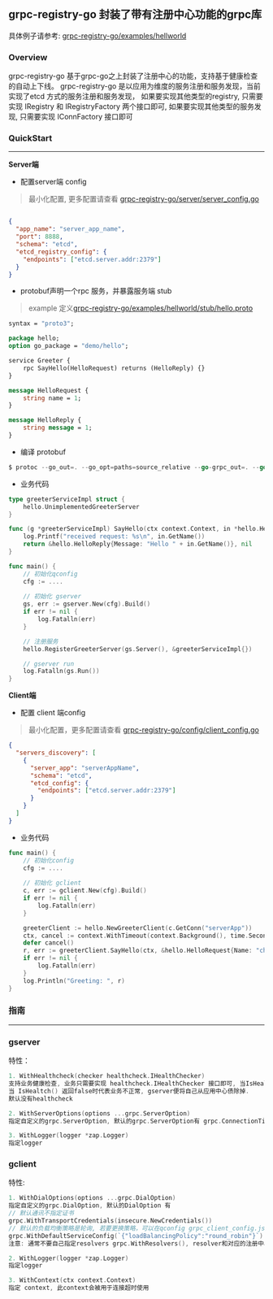 ## grpc-registry-go 封装了带有注册中心功能的grpc库

具体例子请参考: [grpc-registry-go/examples/hellworld](https://github.com/charlesxs/grpc-registry-go/tree/master/examples/helloworld)

### Overview

grpc-registry-go 基于grpc-go之上封装了注册中心的功能，支持基于健康检查的自动上下线。
grpc-registry-go 是以应用为维度的服务注册和服务发现，当前实现了etcd 方式的服务注册和服务发现，
如果要实现其他类型的registry, 只需要实现 IRegistry 和 IRegistryFactory 两个接口即可, 如果要实现其他类型的服务发现, 只需要实现 IConnFactory 接口即可

### QuickStart

-----

**Server端**

- 配置server端 config

> 最小化配置, 更多配置请查看 [grpc-registry-go/server/server_config.go](https://github.com/charlesxs/grpc-registry-go/blob/master/config/server_config.go)

```json

{
  "app_name": "server_app_name",
  "port": 8888,
  "schema": "etcd",
  "etcd_registry_config": {
    "endpoints": ["etcd.server.addr:2379"]
  }
}

```

- protobuf声明一个rpc 服务，并暴露服务端 stub

> example 定义[grpc-registry-go/examples/hellworld/stub/hello.proto](https://github.com/charlesxs/grpc-registry-go/blob/master/examples/helloworld/stub/hello.proto)

```protobuf
syntax = "proto3";

package hello;
option go_package = "demo/hello";

service Greeter {
    rpc SayHello(HelloRequest) returns (HelloReply) {}
}

message HelloRequest {
    string name = 1;
}

message HelloReply {
    string message = 1;
}
```

- 编译 protobuf

```go
$ protoc --go_out=. --go_opt=paths=source_relative --go-grpc_out=. --go-grpc_opt=paths=source_relative helloworld/stub/hello.proto
```

- 业务代码

```go
type greeterServiceImpl struct {
	hello.UnimplementedGreeterServer
}

func (g *greeterServiceImpl) SayHello(ctx context.Context, in *hello.HelloRequest) (*hello.HelloReply, error) {
	log.Printf("received request: %s\n", in.GetName())
	return &hello.HelloReply{Message: "Hello " + in.GetName()}, nil
}

func main() {
	// 初始化qconfig
	cfg := ....
	
	// 初始化 gserver
	gs, err := gserver.New(cfg).Build()
	if err != nil {
		log.Fatalln(err)
	}

	// 注册服务
	hello.RegisterGreeterServer(gs.Server(), &greeterServiceImpl{})

	// gserver run
	log.Fatalln(gs.Run())
}

```

**Client端**

- 配置 client 端config

> 最小化配置，更多配置请查看 [grpc-registry-go/config/client_config.go](https://github.com/charlesxs/grpc-registry-go/blob/master/config/client_config.go)

```json
{
  "servers_discovery": [
    {
      "server_app": "serverAppName",
      "schema": "etcd",
      "etcd_config": {
        "endpoints": ["etcd.server.addr:2379"]
      }
    }
  ]
}

```

- 业务代码

```go
func main() {
	// 初始化config
    cfg := ....
	
	// 初始化 gclient
	c, err := gclient.New(cfg).Build()
	if err != nil {
		log.Fatalln(err)
	}

	greeterClient := hello.NewGreeterClient(c.GetConn("serverApp"))
	ctx, cancel := context.WithTimeout(context.Background(), time.Second)
	defer cancel()
	r, err := greeterClient.SayHello(ctx, &hello.HelloRequest{Name: "charles"})
	if err != nil {
		log.Fatalln(err)
	}
	log.Println("Greeting: ", r)
}

```

### 指南

----

### gserver

特性：

```go
1. WithHealthcheck(checker healthcheck.IHealthChecker)
支持业务健康检查, 业务只需要实现 healthcheck.IHealthChecker 接口即可, 当IsHealth() 返回为true时代表业务正常,gserver便将自己注册到应用中心
当 IsHealtch() 返回false时代表业务不正常, gserver便将自己从应用中心债除掉.
默认没有healthcheck

2. WithServerOptions(options ...grpc.ServerOption)
指定自定义的grpc.ServerOption, 默认的grpc.ServerOption有 grpc.ConnectionTimeout(60 * time.Second), 60s连接超时

3. WithLogger(logger *zap.Logger)
指定logger

```

 ### gclient

特性:

```go
1. WithDialOptions(options ...grpc.DialOption)
指定自定义的grpc.DialOption, 默认的DialOption 有
// 默认通讯不指定证书
grpc.WithTransportCredentials(insecure.NewCredentials())  
// 默认的负载均衡策略是轮询, 若要更换策略，可以在qconfig grpc_client_config.json中的balance_policy中指定
grpc.WithDefaultServiceConfig(`{"loadBalancingPolicy":"round_robin"}`)
注意: 通常不要自己指定resolvers grpc.WithResolvers(), resolver和对应的注册中心成对出现, gclient中已经默认实现了

2. WithLogger(logger *zap.Logger)
指定logger

3. WithContext(ctx context.Context)
指定 context, 此context会被用于连接超时使用
```

